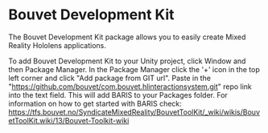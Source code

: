 # Bouvet Development Kit
The Bouvet Development Kit package allows you to easily create Mixed Reality Hololens applications.

To add Bouvet Development Kit to your Unity project, click Window and then Package Manager. In the Package Manager click the '+' icon in the top left corner and click "Add package from GIT url". Paste in the "https://github.com/bouvet/com.bouvet.hlinteractionsystem.git" repo link into the text field. This will add BARIS to your Packages folder. For information on how to get started with BARIS check: https://tfs.bouvet.no/SyndicateMixedReality/BouvetToolKit/_wiki/wikis/BouvetToolKit.wiki/13/Bouvet-Toolkit-wiki
